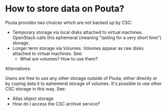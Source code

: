 # How to store data on Pouta?

Pouta provides two choices which are not backed up by CSC:

*   Temporary storage via local disks attached to virtual machines. OpenStack calls this ephemeral (meaning "lasting for a very short time") storage.
*   Longer term storage via Volumes. Volumes appear as raw disks attached to virtual machines. See:
    *   What are volumes? How to use them?

Alternatives:

Users are free to use any other storage outside of Pouta, either directly or by coping data it to ephemeral storage of volumes. It's possible to use other CSC storage in this way. See:

*   Allas object storage
*   How do I access the CSC archive service?

